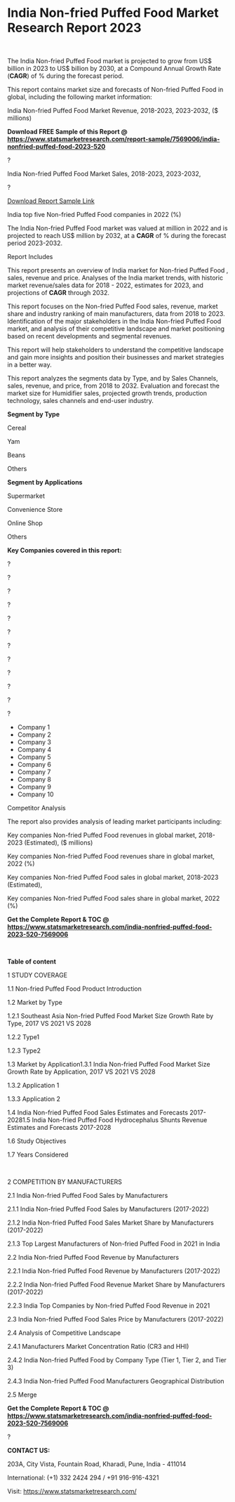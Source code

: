 <h1>India Non-fried Puffed Food Market Research Report 2023</h1><br/><p>The India Non-fried Puffed Food market is projected to grow from US$ billion in 2023 to US$ billion by 2030, at a Compound Annual Growth Rate (<strong>CAGR</strong>) of % during the forecast period.</p>
 
 
 
 <p>This report contains market size and forecasts of Non-fried Puffed Food in global, including the following market information:</p>
 
 
 
 <p>India Non-fried Puffed Food Market Revenue, 2018-2023, 2023-2032, ($ millions)</p>
 
 
 
 <div><b>Download FREE Sample of this Report @ <a href="https://www.statsmarketresearch.com/download-free-sample/7569006/india-nonfried-puffed-food-2023-520">https://www.statsmarketresearch.com/report-sample/7569006/india-nonfried-puffed-food-2023-520</a></b></div>
 
 
 
 <p>? </p>
 
 
 
 <p>India Non-fried Puffed Food Market Sales, 2018-2023, 2023-2032,</p>
 
 
 
 <p>? </p>
 
 
 
 <p><a href="https://www.statsmarketresearch.com/download-free-sample/7569006/india-nonfried-puffed-food-2023-520">Download Report Sample Link</a></p>
 
 
 
 <p>India top five Non-fried Puffed Food companies in 2022 (%)</p>
 
 
 
 <p>The India Non-fried Puffed Food market was valued at million in 2022 and is projected to reach US$ million by 2032, at a <strong>CAGR</strong> of % during the forecast period 2023-2032.</p>
 
 
 
 <p>Report Includes</p>
 
 
 
 <p>This report presents an overview of India market for Non-fried Puffed Food , sales, revenue and price. Analyses of the India market trends, with historic market revenue/sales data for 2018 - 2022, estimates for 2023, and projections of <strong>CAGR</strong> through 2032.</p>
 
 
 
 <p>This report focuses on the Non-fried Puffed Food sales, revenue, market share and industry ranking of main manufacturers, data from 2018 to 2023. Identification of the major stakeholders in the India Non-fried Puffed Food market, and analysis of their competitive landscape and market positioning based on recent developments and segmental revenues.</p>
 
 
 
 <p>This report will help stakeholders to understand the competitive landscape and gain more insights and position their businesses and market strategies in a better way.</p>
 
 
 
 <p>This report analyzes the segments data by Type, and by Sales Channels, sales, revenue, and price, from 2018 to 2032. Evaluation and forecast the market size for Humidifier sales, projected growth trends, production technology, sales channels and end-user industry.</p>
 
 
 
 <p><strong>Segment by Type</strong></p>
 
 
 
 <p>Cereal</p>
 
 
 
 <p>Yam</p>
 
 
 
 <p>Beans</p>
 
 
 
 <p>Others</p>
 
 
 
 <p><strong>Segment <strong><strong>by Applications</strong></strong></strong></p>
 
 
 
 <p>Supermarket</p>
 
 
 
 <p>Convenience Store</p>
 
 
 
 <p>Online Shop</p>
 
 
 
 <p>Others</p>
 
 
 
 <p><strong>Key Companies covered in this report:</strong></p>
 
 
 
 <p>? </p>
 
 
 
 <p>? </p>
 
 
 
 <p>? </p>
 
 
 
 <p>? </p>
 
 
 
 <p>? </p>
 
 
 
 <p>? </p>
 
 
 
 <p>? </p>
 
 
 
 <p>? </p>
 
 
 
 <p>? </p>
 
 
 
 <p>? </p>
 
 
 
 <p>? </p>
 
 
 
 <p>? </p>
 
 
 
 <ul>
 
 <li>Company 1</li>
 
 <li>Company 2</li>
 
 <li>Company 3</li>
 
 <li>Company 4</li>
 
 <li>Company 5</li>
 
 <li>Company 6</li>
 
 <li>Company 7</li>
 
 <li>Company 8</li>
 
 <li>Company 9</li>
 
 <li>Company 10</li>
 
 </ul>
 
 
 
 <p>Competitor Analysis</p>
 
 
 
 <p>The report also provides analysis of leading market participants including:</p>
 
 
 
 <p>Key companies Non-fried Puffed Food revenues in global market, 2018-2023 (Estimated), ($ millions)</p>
 
 
 
 <p>Key companies Non-fried Puffed Food revenues share in global market, 2022 (%)</p>
 
 
 
 <p>Key companies Non-fried Puffed Food sales in global market, 2018-2023 (Estimated),</p>
 
 
 
 <p>Key companies Non-fried Puffed Food sales share in global market, 2022 (%)</p>
 
 
 
 <div><b>Get the Complete Report & TOC @ <a href="https://www.statsmarketresearch.com/india-nonfried-puffed-food-2023-520-7569006">https://www.statsmarketresearch.com/india-nonfried-puffed-food-2023-520-7569006</a></b></div>
 
 
 
 <p><br />
 
 <b>Table of content</b></p>
 
 
 
 <p>1 STUDY COVERAGE<br />
 
 1.1 Non-fried Puffed Food Product Introduction<br />
 
 1.2 Market by Type<br />
 
 1.2.1 Southeast Asia Non-fried Puffed Food Market Size Growth Rate by Type, 2017 VS 2021 VS 2028<br />
 
 1.2.2 Type1<br />
 
 1.2.3 Type2<br />
 
 1.3 Market by Application1.3.1 India Non-fried Puffed Food Market Size Growth Rate by Application, 2017 VS 2021 VS 2028<br />
 
 1.3.2 Application 1<br />
 
 1.3.3 Application 2<br />
 
 1.4 India Non-fried Puffed Food Sales Estimates and Forecasts 2017-20281.5 India Non-fried Puffed Food Hydrocephalus Shunts Revenue Estimates and Forecasts 2017-2028<br />
 
 1.6 Study Objectives<br />
 
 1.7 Years Considered<br />
 
 <br />
 
 2 COMPETITION BY MANUFACTURERS<br />
 
 2.1 India Non-fried Puffed Food Sales by Manufacturers<br />
 
 2.1.1 India Non-fried Puffed Food Sales by Manufacturers (2017-2022)<br />
 
 2.1.2 India Non-fried Puffed Food Sales Market Share by Manufacturers (2017-2022)<br />
 
 2.1.3 Top Largest Manufacturers of Non-fried Puffed Food in 2021 in India<br />
 
 2.2 India Non-fried Puffed Food Revenue by Manufacturers<br />
 
 2.2.1 India Non-fried Puffed Food Revenue by Manufacturers (2017-2022)<br />
 
 2.2.2 India Non-fried Puffed Food Revenue Market Share by Manufacturers (2017-2022)<br />
 
 2.2.3 India Top Companies by Non-fried Puffed Food Revenue in 2021<br />
 
 2.3 India Non-fried Puffed Food Sales Price by Manufacturers (2017-2022)<br />
 
 2.4 Analysis of Competitive Landscape<br />
 
 2.4.1 Manufacturers Market Concentration Ratio (CR3 and HHI)<br />
 
 2.4.2 India Non-fried Puffed Food by Company Type (Tier 1, Tier 2, and Tier 3)<br />
 
 2.4.3 India Non-fried Puffed Food Manufacturers Geographical Distribution<br />
 
 2.5 Merge</p>
 
 
 
 <div><b>Get the Complete Report & TOC @ <a href="https://www.statsmarketresearch.com/india-nonfried-puffed-food-2023-520-7569006">https://www.statsmarketresearch.com/india-nonfried-puffed-food-2023-520-7569006</a></b></div>
 
 
 
 <p>? </p>
 
 
 
 <p><b>CONTACT US:</b><br />
 
 203A, City Vista, Fountain Road, Kharadi, Pune, India - 411014<br />
 
 International: (+1) 332 2424 294 / +91 916-916-4321<br />
 
 Visit: <a href="https://www.statsmarketresearch.com/">https://www.statsmarketresearch.com/</a></p>